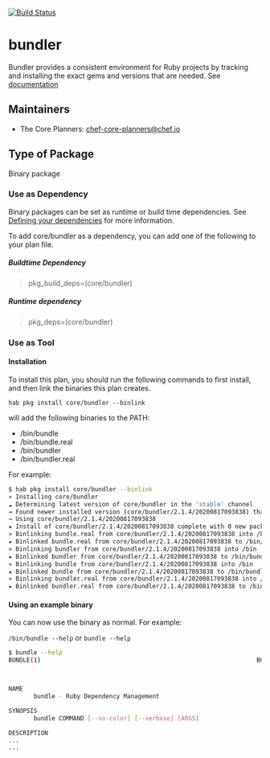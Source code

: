 [![Build Status](https://dev.azure.com/chefcorp-partnerengineering/Chef%20Base%20Plans/_apis/build/status/chef-base-plans.bundler?branchName=master)](https://dev.azure.com/chefcorp-partnerengineering/Chef%20Base%20Plans/_build/latest?definitionId=199&branchName=master)

# bundler

Bundler provides a consistent environment for Ruby projects by tracking and installing the exact gems and versions that are needed.  See [documentation](https://bundler.io/docs.html)

## Maintainers

* The Core Planners: <chef-core-planners@chef.io>

## Type of Package

Binary package

### Use as Dependency

Binary packages can be set as runtime or build time dependencies. See [Defining your dependencies](https://www.habitat.sh/docs/developing-packages/developing-packages/#sts=Define%20Your%20Dependencies) for more information.

To add core/bundler as a dependency, you can add one of the following to your plan file.

##### Buildtime Dependency

> pkg_build_deps=(core/bundler)

##### Runtime dependency

> pkg_deps=(core/bundler)

### Use as Tool

#### Installation

To install this plan, you should run the following commands to first install, and then link the binaries this plan creates.

``hab pkg install core/bundler --binlink``

will add the following binaries to the PATH:

* /bin/bundle
* /bin/bundle.real
* /bin/bundler
* /bin/bundler.real

For example:

```bash
$ hab pkg install core/bundler --binlink
» Installing core/bundler
☁ Determining latest version of core/bundler in the 'stable' channel
→ Found newer installed version (core/bundler/2.1.4/20200817093838) than remote version (core/bundler/2.1.4/20200504102934)
→ Using core/bundler/2.1.4/20200817093838
★ Install of core/bundler/2.1.4/20200817093838 complete with 0 new packages installed.
» Binlinking bundle.real from core/bundler/2.1.4/20200817093838 into /bin
★ Binlinked bundle.real from core/bundler/2.1.4/20200817093838 to /bin/bundle.real
» Binlinking bundler from core/bundler/2.1.4/20200817093838 into /bin
★ Binlinked bundler from core/bundler/2.1.4/20200817093838 to /bin/bundler
» Binlinking bundle from core/bundler/2.1.4/20200817093838 into /bin
★ Binlinked bundle from core/bundler/2.1.4/20200817093838 to /bin/bundle
» Binlinking bundler.real from core/bundler/2.1.4/20200817093838 into /bin
★ Binlinked bundler.real from core/bundler/2.1.4/20200817093838 to /bin/bundler.real
```

#### Using an example binary

You can now use the binary as normal.  For example:

``/bin/bundle --help`` or ``bundle --help``

```bash
$ bundle --help
BUNDLE(1)                                                            BUNDLE(1)



NAME
       bundle - Ruby Dependency Management

SYNOPSIS
       bundle COMMAND [--no-color] [--verbose] [ARGS]

DESCRIPTION
...
...
```
